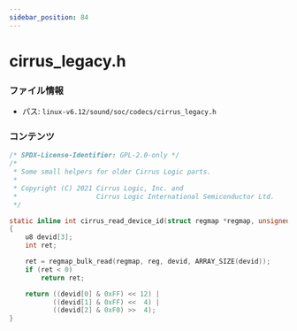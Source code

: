```yaml
---
sidebar_position: 84
---
```

# cirrus_legacy.h

### ファイル情報

- パス: `linux-v6.12/sound/soc/codecs/cirrus_legacy.h`

### コンテンツ

```h
/* SPDX-License-Identifier: GPL-2.0-only */
/*
 * Some small helpers for older Cirrus Logic parts.
 *
 * Copyright (C) 2021 Cirrus Logic, Inc. and
 *                    Cirrus Logic International Semiconductor Ltd.
 */

static inline int cirrus_read_device_id(struct regmap *regmap, unsigned int reg)
{
	u8 devid[3];
	int ret;

	ret = regmap_bulk_read(regmap, reg, devid, ARRAY_SIZE(devid));
	if (ret < 0)
		return ret;

	return ((devid[0] & 0xFF) << 12) |
	       ((devid[1] & 0xFF) <<  4) |
	       ((devid[2] & 0xF0) >>  4);
}

```
